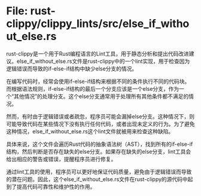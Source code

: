 # File: rust-clippy/clippy_lints/src/else_if_without_else.rs

rust-clippy是一个用于Rust编程语言的Lint工具，用于静态分析和提出代码改进建议。else_if_without_else.rs文件是rust-clippy中的一个lint实现，用于检查因为逻辑错误而导致的if-else-if结构中缺少else分支的情况。

在编写代码时，经常会使用if-else-if结构来根据不同的条件执行不同的代码块。而根据语法规则，if-else-if结构的最后一个分支应该是一个else分支，作为一个“其他情况”的处理分支。这个else分支通常用于处理所有其他条件都不满足的情况。

然而，有时由于逻辑错误或者疏忽，程序员可能会漏掉else分支。这种情况下，则可能导致代码在某些情况下没有执行任何代码，或者出现未定义的行为。为了避免这种情况，else_if_without_else.rs这个lint文件就被用来检查这种缺陷。

具体来说，这个文件会遍历Rust代码的抽象语法树（AST），找到所有的if-else-if结构，然后判断是否存在缺失的else分支。如果存在缺失的else分支，lint工具会给出相应的警告或错误，提醒程序员进行修复。

通过lint工具的使用，程序员可以更好地保证代码质量，避免由于逻辑错误而导致的潜在问题。因此，这个else_if_without_else.rs文件在rust-clippy的源代码中起到了提高代码可靠性和维护性的作用。

